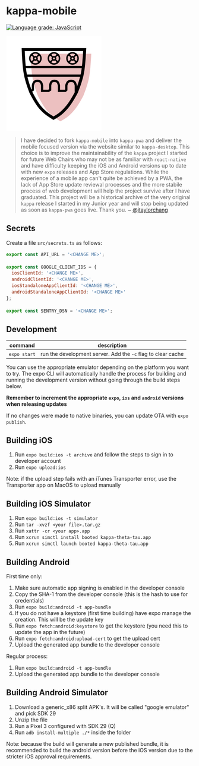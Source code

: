# kappa-mobile

[![Language grade: JavaScript](https://img.shields.io/lgtm/grade/javascript/g/jtaylorchang/kappa-mobile.svg?logo=lgtm&logoWidth=18)](https://lgtm.com/projects/g/jtaylorchang/kappa-mobile/context:javascript)

<img src="assets/icon.png" width="256" />

> I have decided to fork `kappa-mobile` into `kappa-pwa` and deliver the mobile focused version via the website similar to `kappa-desktop`. This choice is to improve the maintainability of the `kappa` project I started for future Web Chairs who may not be as familiar with `react-native` and have difficulty keeping the iOS and Android versions up to date with new `expo` releases and App Store regulations. While the experience of a mobile app can't quite be achieved by a PWA, the lack of App Store update reviewal processes and the more stabile process of web development will help the project survive after I have graduated. This project will be a historical archive of the very original `kappa` release I started in my Junior year and will stop being updated as soon as `kappa-pwa` goes live. Thank you.
> ~ [@jtaylorchang](https://github.com/jtaylorchang)

## Secrets

Create a file `src/secrets.ts` as follows:

```javascript
export const API_URL = '<CHANGE ME>';

export const GOOGLE_CLIENT_IDS = {
  iosClientId: '<CHANGE ME>',
  androidClientId: '<CHANGE ME>',
  iosStandaloneAppClientId: '<CHANGE ME>',
  androidStandaloneAppClientId: '<CHANGE ME>'
};

export const SENTRY_DSN = '<CHANGE ME>';
```

## Development

| command      | description                                                  |
| ------------ | ------------------------------------------------------------ |
| `expo start` | run the development server. Add the `-c` flag to clear cache |

You can use the appropriate emulator depending on the platform you want to try. The expo CLI will automatically handle the process for building and running the development version without going through the build steps below.

**Remember to increment the appropriate `expo`, `ios` and `android` versions when releasing updates**

If no changes were made to native binaries, you can update OTA with `expo publish`.

## Building iOS

1. Run `expo build:ios -t archive` and follow the steps to sign in to developer account
2. Run `expo upload:ios`

Note: if the upload step fails with an iTunes Transporter error, use the Transporter app on MacOS to upload manually

## Building iOS Simulator

1. Run `expo build:ios -t simulator`
2. Run `tar -xvzf <your file>.tar.gz`
3. Run `xattr -cr <your app>.app`
4. Run `xcrun simctl install booted kappa-theta-tau.app`
5. Run `xcrun simctl launch booted kappa-theta-tau.app`

## Building Android

First time only:

1. Make sure automatic app signing is enabled in the developer console
2. Copy the SHA-1 from the developer console (this is the hash to use for credentials)
3. Run `expo build:android -t app-bundle`
4. If you do not have a keystore (first time building) have expo manage the creation. This will be the update key
5. Run `expo fetch:android:keystore` to get the keystore (you need this to update the app in the future)
6. Run `expo fetch:android:upload-cert` to get the upload cert
7. Upload the generated app bundle to the developer console

Regular process:

1. Run `expo build:android -t app-bundle`
2. Upload the generated app bundle to the developer console

## Building Android Simulator

1. Download a generic_x86 split APK's. It will be called "google emulator" and pick SDK 29
2. Unzip the file
3. Run a Pixel 3 configured with SDK 29 (Q)
4. Run `adb install-multiple ./*` inside the folder

Note: because the build will generate a new published bundle, it is recommended to build the android version before the iOS version due to the stricter iOS approval requirements.
